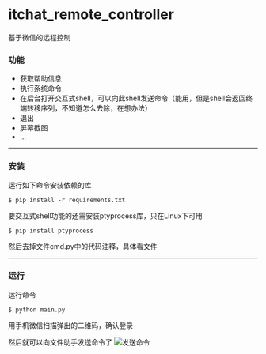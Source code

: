# itchat_remote_controller
基于微信的远程控制

### 功能
+ 获取帮助信息
+ 执行系统命令
+ 在后台打开交互式shell，可以向此shell发送命令（能用，但是shell会返回终端转移序列，不知道怎么去除，在想办法）
+ 退出
+ 屏幕截图
+ ...

---
### 安装
运行如下命令安装依赖的库
```
$ pip install -r requirements.txt
```


要交互式shell功能的还需安装ptyprocess库，只在Linux下可用
```
$ pip install ptyprocess
```
然后去掉文件cmd.py中的代码注释，具体看文件


---
### 运行
运行命令
```
$ python main.py
```

用手机微信扫描弹出的二维码，确认登录

然后就可以向文件助手发送命令了
![发送命令](https://github.com/featherL/itchat_remote_controller/blob/master/screenshoot/1.jpeg)

 
